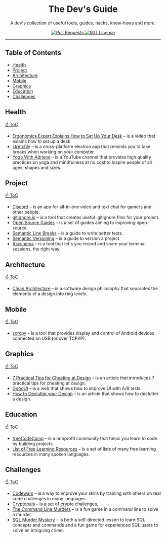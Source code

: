 <h1 align="center">The Dev's Guide</h1>

<p align="center">
A dev's collection of useful tools, guides, hacks, know-hows and more.
</p>

<p align="center">
  <a href="CONTRIBUTING.md">
    <img src="https://img.shields.io/badge/PRs-welcome-brightgreen.svg?longCache=true" alt="Pull Requests">
  </a>
  <a href="LICENSE.md">
    <img src="https://img.shields.io/badge/license-MIT-blue.svg" alt="MIT License">
  </a>
</p>

---

## Table of Contents

- [Health](#health)
- [Project](#project)
- [Architecture](#architecture)
- [Mobile](#mobile)
- [Graphics](#graphics)
- [Education](#education)
- [Challenges](#challenges)

## Health

[☝ ToC](#table-of-contents)

- [Ergonomics Expert Explains How to Set Up Your Desk](https://www.youtube.com/watch?v=F8_ME4VwTiw) –
is a video that exlains how to set up a desk.
- [stretchly](https://github.com/hovancik/stretchly) – is a cross-platform
electron app that reminds you to take breaks when working on your computer.
- [Yoga With Adriene](https://www.youtube.com/channel/UCFKE7WVJfvaHW5q283SxchA) –
is a YouTube channel that provides high quality practices on yoga
and mindfulness at no cost to inspire people of all ages, shapes and sizes.

## Project

[☝ ToC](#table-of-contents)

- [Discord](https://discordapp.com) – is an app for all-in-one voice and text
chat for gamers and other people.
- [gitignore.io](https://www.gitignore.io) – is a tool that creates useful
.gitignore files for your project.
- [Open Source Guides](https://opensource.guide) – is a set of guides aiming to
improving open-source.
- [Semantic Line Breaks](https://sembr.org) – is a guide to write better texts.
- [Semantic Versioning](https://semver.org) – is a guide to version a project.
- [Asciinema](https://asciinema.org) – is a tool that let's you record and share your terminal sessions, the right way.

## Architecture

[☝ ToC](#table-of-contents)

- [Clean Architecture](https://blog.cleancoder.com/uncle-bob/2012/08/13/the-clean-architecture.html) –
is a software design philosophy that separates the elements of a design into
ring levels.

## Mobile

[☝ ToC](#table-of-contents)

- [scrcpy](https://github.com/Genymobile/scrcpy) – is a tool that provides
display and control of Android devices connected on USB (or over TCP/IP).

## Graphics

[☝ ToC](#table-of-contents)

- [7 Practical Tips for Cheating at Design](https://medium.com/refactoring-ui/7-practical-tips-for-cheating-at-design-40c736799886) –
is an article that introduces 7 practical tips for cheating at design.¨
- [GoodUI](https://goodui.org) – is a web that shows how to improve UI
with A/B tests.
- [How to Declutter your Design](https://medium.com/wdstack/how-to-declutter-your-design-88cbd9e45015) –
is an article that shows how to declutter a design.

## Education

[☝ ToC](#table-of-contents)

- [freeCodeCamp](https://www.freecodecamp.org) – is a nonprofit community
that helps you learn to code by building projects.
- [List of Free Learning Resources](https://github.com/EbookFoundation/free-programming-books) –
is a set of lists of many free learning resources in many spoken languages.

## Challenges

[☝ ToC](#table-of-contents)

- [Codewars](https://www.codewars.com/dashboard) – is a way to improve your
skills by training with others on real code challenges in many languages.
- [Cryptopals](https://cryptopals.com) – is a set of crypto challenges.
- [The Command Line Murders](https://github.com/veltman/clmystery) – is a fun
game in a command line to solve a murder.
- [SQL Murder Mystery](https://github.com/NUKnightLab/sql-mysteries) – is both
a self-directed lesson to learn SQL concepts and commands
and a fun game for experienced SQL users to solve an intriguing crime.
